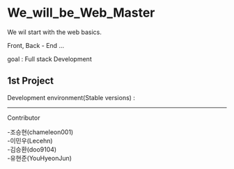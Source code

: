 # We_will_be_Web_Master

We wil start with the web basics.



Front, Back - End ...



goal : Full stack Development 



## 1st Project

Development environment(Stable versions) :





------

Contributor

-조승현(chameleon001)  
-이민우(Lecehn)  
-김승환(doo9104)  
-유현준(YouHyeonJun)
